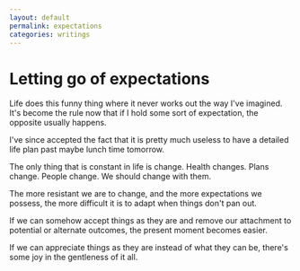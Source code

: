 ```yaml
---
layout: default
permalink: expectations
categories: writings
---
```


# Letting go of expectations

Life does this funny thing where it never works out the way I've imagined.
It's become the rule now that if I hold some sort of expectation, the opposite usually happens.

I've since accepted the fact that it is pretty much useless to have a detailed life plan past
maybe lunch time tomorrow.

The only thing that is constant in life is change.
Health changes. Plans change. People change.
We should change with them.

The more resistant we are to change, and the more expectations we possess,
the more difficult it is to adapt when things don't pan out.

If we can somehow accept things as they are and remove our attachment to potential or alternate outcomes,
the present moment becomes easier.

If we can appreciate things as they are instead of what they can be,
there's some joy in the gentleness of it all.
